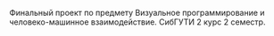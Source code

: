 Финальный проект по предмету Визуальное программирование и человеко-машинное взаимодействие. СибГУТИ 2 курс 2 семестр.
